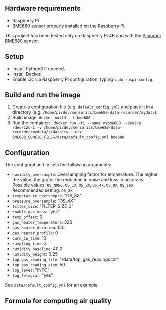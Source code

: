 

## Hardware requirements

- Raspberry Pi
- [BME680 sensor](https://www.bosch-sensortec.com/products/environmental-sensors/gas-sensors-bme680/) properly installed on the Raspberry Pi.

This project has been tested only on Raspberry Pi 4B and with the [Pimoroni BME680 sensor](https://shop.pimoroni.com/products/bme680-breakout).

## Setup

- Install Python3 if needed.
- Install Docker.
- Enable i2c via Raspberry Pi configuration, typing ``sudo raspi-config``.
 

## Build and run the image

1. Create a configuration file (e.g. ``default_config.yml``) and place it in a directory (e.g. ``/home/pi/dev/sensorics/bme680-data-recorder/mydata``).
2. Build image: ``docker build  -t bme680 .`` 
3. Run the container: `` docker run -ti --name mybme680 --device /dev/i2c-1 -v /home/pi/dev/sensorics/bme680-data-recorder/mydata/:/data:rw --env BME680_CONFIG_FILE=/data/default_config.yml bme680``.

## Configuration

The configuration file sets the following arguments:

- ``humidity_oversample``: Oversampling factor for temperature. The higher the value, the grater the reduction in noise and loss in accuracy. Possible values: ``OS_NONE``, ``OS_1X``, ``OS_2X``, ``OS_4X``, ``OS_8X``, ``OS_16X``. Recommended setting: ``OS_2X``
- ``temperature_oversample``: "OS_8X"
- ``pressure_oversample``: "OS_4X"
- ``filter_size``: "FILTER_SIZE_3"
- ``enable_gas_meas``: "yes"
- ``temp_offset``: 0
- ``gas_heater_temperature``: 320
- ``gas_heater_duration``: 150
- ``gas_heater_profile``: 0
- ``burn_in_time``: 10
- ``sampling_time``: 3
- ``humidity_baseline``: 40.0
- ``humidity_weight``: 0.25
- ``top_gas_reading_file``: "/data/top_gas_readings.txt"
- ``top_gas_reading_size``: 50
- ``log_level``: "INFO"
- ``log_telegraf``: "yes"

See ``data/default_config.yml`` for an example 

## Formula for computing air quality
